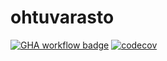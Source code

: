 # ohtuvarasto

[![GHA workflow badge](https://github.com/tukkimiesjonni/ohtuvarasto/workflows/CI/badge.svg)](https://github.com/tukkimiesjonni/ohtuvarasto/actions) [![codecov](https://codecov.io/github/tukkimiesjonni/ohtuvarasto/graph/badge.svg?token=XMIXCEO4QQ)](https://codecov.io/github/tukkimiesjonni/ohtuvarasto)
